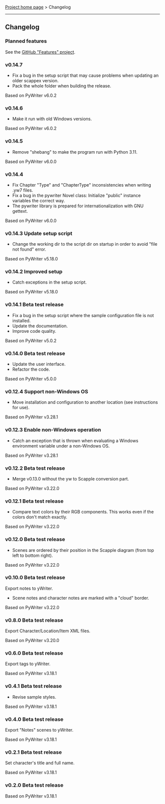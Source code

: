 [Project home page](index) > Changelog

------------------------------------------------------------------------

## Changelog

### Planned features

See the [GitHub "Features" project](https://github.com/users/peter88213/projects/6/views/1).

### v0.14.7

- Fix a bug in the setup script that may cause problems when updating an older scappex version.
- Pack the whole folder when building the release.

Based on PyWriter v6.0.2

### v0.14.6

- Make it run with old Windows versions.

Based on PyWriter v6.0.2

### v0.14.5

- Remove "shebang" to make the program run with Python 3.11.

Based on PyWriter v6.0.0

### v0.14.4

- Fix Chapter "Type" and "ChapterType" inconsistencies when writing .yw7 files.
- Fix a bug in the pywriter Novel class: Initialize "public" instance variables the correct way.
- The pywriter library is prepared for internationalization with GNU gettext.

Based on PyWriter v6.0.0

### v0.14.3 Update setup script

- Change the working dir to the script dir on startup in order to avoid "file not found" error.

Based on PyWriter v5.18.0

### v0.14.2 Improved setup

- Catch exceptions in the setup script.

Based on PyWriter v5.18.0

### v0.14.1 Beta test release

- Fix a bug in the setup script where the sample configuration file is not installed.
- Update the documentation.
- Improve code quality.

Based on PyWriter v5.0.2

### v0.14.0 Beta test release

- Update the user interface.
- Refactor the code.

Based on PyWriter v5.0.0

### v0.12.4 Support non-Windows OS

- Move installation and configuration to another location (see instructions for use).

Based on PyWriter v3.28.1

### v0.12.3 Enable non-Windows operation 

- Catch an exception that is thrown when evaluating a Windows environment variable under a non-Windows OS.

Based on PyWriter v3.28.1

### v0.12.2 Beta test release

- Merge v0.13.0 without the yw to Scapple conversion part.

Based on PyWriter v3.22.0

### v0.12.1 Beta test release

- Compare text colors by their RGB components. This works even if the colors don't match exactly.

Based on PyWriter v3.22.0

### v0.12.0 Beta test release

- Scenes are ordered by their position in the Scapple diagram (from top left to bottom right).

Based on PyWriter v3.22.0

### v0.10.0 Beta test release

Export notes to yWriter.

- Scene notes and character notes are marked with a "cloud" border.

Based on PyWriter v3.22.0

### v0.8.0 Beta test release

Export Character/Location/Item XML files.

Based on PyWriter v3.20.0

### v0.6.0 Beta test release

Export tags to yWriter.

Based on PyWriter v3.18.1

### v0.4.1 Beta test release

- Revise sample styles.

Based on PyWriter v3.18.1

### v0.4.0 Beta test release

Export "Notes" scenes to yWriter.

Based on PyWriter v3.18.1

### v0.2.1 Beta test release

Set character's title and full name.

Based on PyWriter v3.18.1

### v0.2.0 Beta test release

Based on PyWriter v3.18.1

